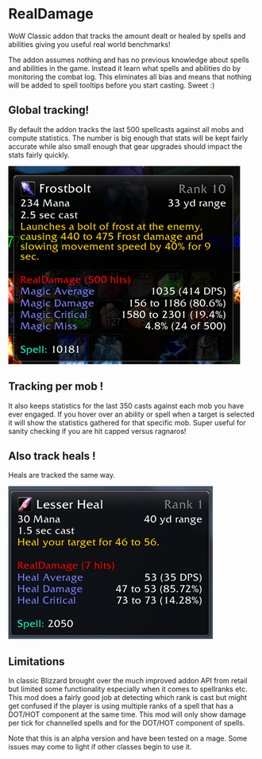 # RealDamage
WoW Classic addon that tracks the amount dealt or healed by spells and abilities giving you useful real world benchmarks!

The addon assumes nothing and has no previous knowledge about spells and abilities in the game. Instead it learn what spells and abilities do by monitoring the combat log. This eliminates all bias and means that nothing will be added to spell tooltips before you start casting. Sweet :) 

## Global tracking!
By default the addon tracks the last 500 spellcasts against all mobs and compute statistics. The number is big enough that stats will be kept fairly accurate while also small enough that gear upgrades should impact the stats fairly quickly.

![Alt text](frostbolt.png?raw=true "Title")

## Tracking per mob !
It also keeps statistics for the last 350 casts against each mob you have ever engaged. If you hover over an ability or spell when a target is selected it will show the statistics gathered for that specific mob. Super useful for sanity checking if you are hit capped versus ragnaros!

## Also track heals !
Heals are tracked the same way.

![Alt text](heal.png?raw=true "Title")

## Limitations
In classic Blizzard brought over the much improved addon API from retail but limited some functionality especially when it comes to spellranks etc. This mod does a fairly good job at detecting which rank is cast but might get confused if the player is using multiple ranks of a spell that has a DOT/HOT component at the same time. This mod will only show damage per tick for channelled spells and for the DOT/HOT component of spells. 

Note that this is an alpha version and have been tested on a mage. Some issues may come to light if other classes begin to use it.
